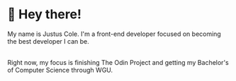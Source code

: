 <h1>👋 Hey there!</h1>
My name is Justus Cole. I'm a front-end developer focused on becoming the best developer I can be. 

<br>Right now, my focus is finishing The Odin Project and getting my Bachelor's of Computer Science through WGU. 
 

<!---
6AutumnLeaves/6AutumnLeaves is a ✨ special ✨ repository because its `README.md` (this file) appears on your GitHub profile.
You can click the Preview link to take a look at your changes.
--->
